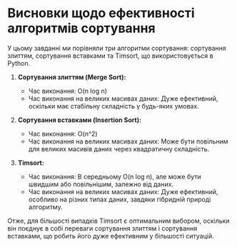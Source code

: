 # Висновки щодо ефективності алгоритмів сортування

У цьому завданні ми порівняли три алгоритми сортування: сортування злиттям, сортування вставками та Timsort, що використовується в Python.

1. **Сортування злиттям (Merge Sort):**
    - Час виконання: O(n log n)
    - Час виконання на великих масивах даних: Дуже ефективний, оскільки має стабільну складність у будь-яких умовах.

2. **Сортування вставками (Insertion Sort):**
    - Час виконання: O(n^2)
    - Час виконання на великих масивах даних: Може бути повільним для великих масивів даних через квадратичну складність.

3. **Timsort:**
    - Час виконання: В середньому O(n log n), але може бути швидшим або повільнішим, залежно від даних.
    - Час виконання на великих масивах даних: Дуже ефективний, особливо на різних типах даних, завдяки гібридній природі алгоритму.

Отже, для більшості випадків Timsort є оптимальним вибором, оскільки він поєднує в собі переваги сортування злиттям і сортування вставками, що робить його дуже ефективним у більшості ситуацій.
